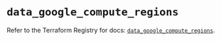 # `data_google_compute_regions`

Refer to the Terraform Registry for docs: [`data_google_compute_regions`](https://registry.terraform.io/providers/hashicorp/google/5.39.0/docs/data-sources/compute_regions).
